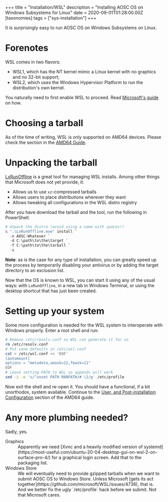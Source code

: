 +++
title = "Installation/WSL"
description = "Installing AOSC OS on Windows Subsystems for Linux"
date = 2020-09-01T01:28:00.00Z
[taxonomies]
tags = ["sys-installation"]
+++

It is surprisingly easy to run AOSC OS on Windows Subsystems on Linux.

# Forenotes

WSL comes in two flavors:

* WSL1, which has the NT kernel mimic a Linux kernel with no graphics and no 32-bit support;
* WSL2, which uses the Windows Hypervisor Platform to run the distribution's own kernel.

You naturally need to first enable WSL to proceed. Read [Microsoft's guide](https://docs.microsoft.com/en-us/windows/wsl/install-win10) on how.

# Choosing a tarball

As of the time of writing, WSL is only supported on AMD64 devices. Please check the section in the [AMD64 Guide](@/aosc-os/installation/amd64.md#choosing-a-tarball).

# Unpacking the tarball

[LxRunOffline](https://github.com/DDoSolitary/LxRunOffline) is a great tool for managing WSL installs. Among other things that Microsoft does not yet provide, it:

* Allows us to use `xz`-compressed tarballs
* Allows users to place distributions wherever they want
* Allows tweaking all configurations in the WSL distro registry

After you have download the tarball and the tool, run the following in PowerShell:

```powershell
# Unpack the distro (avoid using a name with spaces!)
& ".\LxRunOffline.exe" install `
  -n AOSC-Whatever `
  -d C:\path\to\the\target `
  -f C:\path\to\the\tarball `
  -s
```

**Note**: as is the case for any type of installation, you can greatly speed up the process by temporarily disabling your antivirus or by adding the target directory to an exclusion list.

Now that the OS is known to WSL, you can start it using any of the usual ways: with `LxRunOffline`, in a new tab in Windows Terminal, or using the desktop shortcut that has just been created.

# Setting up your system

Some more configuration is needed for the WSL system to interoperate with Windows properly. Enter a root shell and run:

```bash
# Remove /etc/resolv.conf so WSL can generate it for us
rm /etc/resolv.conf
# Put sane defaults in /etc/wsl.conf
cat > /etc/wsl.conf << 'EOF'
[automount]
options = "metadata,umask=22,fmask=11"
EOF
# Leave setting PATH to WSL so appends will work
sed -i -e 's/^unset PATH MANPATH/# \1/g' /etc/profile
```

Now exit the shell and re-open it. You should have a functional, if a bit unorthodox, system available. Continue to the [User, and Post-installation Configuration](@/aosc-os/installation/amd64.md#user-and-post-installation-configuration) section of the AMD64 guide.

# Any more plumbing needed?

Sadly, yes.

<!-- can we use https://www.markdownguide.org/extended-syntax#definition-lists ? -->
<dl>
  <dt>Graphics</dt>
  <dd>Apparently we need [Xvnc and a heavily modified version of systemd](https://most-useful.com/ubuntu-20-04-desktop-gui-on-wsl-2-on-surface-pro-4/) for a graphical login screen. Add that to the packaging list.</dd>
  <dt>Windows Store</dt>
  <dd>We will eventually need to provide gzipped tarballs when we want to submit AOSC OS to Windows Store. Unless Microsoft [gets its act together](https://github.com/microsoft/WSL/issues/4736), that is.</dd>
  <dd>And we better fix the ugly `/etc/profile` hack before we submit. Not that Microsoft cares.</dd>
</dl>